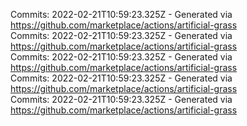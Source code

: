 Commits: 2022-02-21T10:59:23.325Z - Generated via https://github.com/marketplace/actions/artificial-grass
<br>
Commits: 2022-02-21T10:59:23.325Z - Generated via https://github.com/marketplace/actions/artificial-grass
<br>
Commits: 2022-02-21T10:59:23.325Z - Generated via https://github.com/marketplace/actions/artificial-grass
<br>
Commits: 2022-02-21T10:59:23.325Z - Generated via https://github.com/marketplace/actions/artificial-grass
<br>
Commits: 2022-02-21T10:59:23.325Z - Generated via https://github.com/marketplace/actions/artificial-grass
<br>
